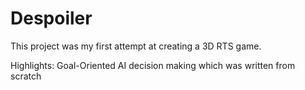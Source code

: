 # Despoiler

This project was my first attempt at creating a 3D RTS game.

Highlights:
Goal-Oriented AI decision making which was written from scratch
